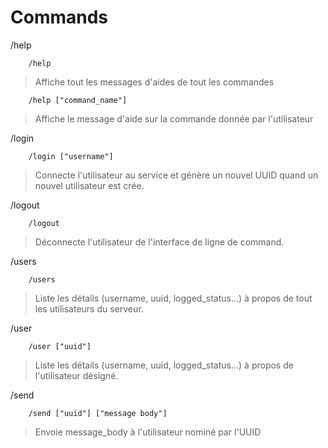 # Commands

/help
```
    /help
```
> Affiche tout les messages d'aides de tout les commandes

```
    /help ["command_name"]
```
> Affiche le message d'aide sur la commande donnée par l'utilisateur

/login
```
    /login ["username"]
```
> Connecte l'utilisateur au service et génère un nouvel UUID quand un nouvel utilisateur est crée.

/logout
```
    /logout
```
> Déconnecte l'utilisateur de l'interface de ligne de command.

/users
```
    /users
```
> Liste les détails (username, uuid, logged_status...) à propos de tout les utilisateurs du serveur.

/user
```
    /user ["uuid"]
```
> Liste les détails (username, uuid, logged_status...) à propos de l'utilisateur désigné.

/send
```
    /send ["uuid"] ["message body"]
```
> Envoie message_body à l'utilisateur nominé par l'UUID